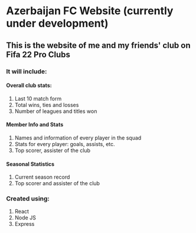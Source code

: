 # Azerbaijan FC Website (currently under development)

## This is the website of me and my friends' club on Fifa 22 Pro Clubs

### It will include:

#### Overall club stats:
1. Last 10 match form
2. Total wins, ties and losses
3. Number of leagues and titles won


#### Member Info and Stats
1. Names and information of every player in the squad
2. Stats for every player: goals, assists, etc. 
3. Top scorer, assister of the club

#### Seasonal Statistics
1. Current season record
2. Top scorer and assister of the club

### Created using: 
1. React
2. Node JS
3. Express 
